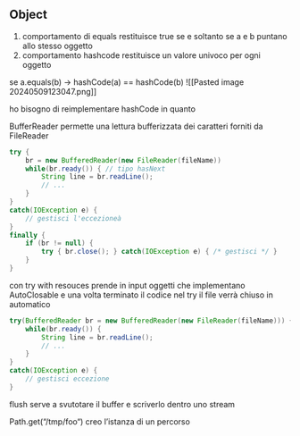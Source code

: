 ## Object
1. comportamento di equals
	restituisce true se e soltanto se a e b puntano allo stesso oggetto
2. comportamento hashcode
	restituisce un valore univoco per ogni oggetto

se a.equals(b) → hashCode(a) == hashCode(b)
![[Pasted image 20240509123047.png]]

ho bisogno di reimplementare hashCode in quanto

BufferReader permette una lettura bufferizzata dei caratteri forniti da FileReader
```java
try {
	br = new BufferedReader(new FileReader(fileName))
	while(br.ready()) { // tipo hasNext
		String line = br.readLine();
		// ...
	}
}
catch(IOException e) {
	// gestisci l'eccezioneà
}
finally {
	if (br != null) {
		try { br.close(); } catch(IOException e) { /* gestisci */ }
	}
}
```

con try with resouces prende in input oggetti che implementano AutoClosable e una volta terminato il codice nel try il file verrà chiuso in automatico
```java
try(BufferedReader br = new BufferedReader(new FileReader(fileName))) {
	while(br.ready()) {
		String line = br.readLine();
		// ...
	}
}
catch(IOException e) {
	// gestisci eccezione
}
```

flush serve a svutotare il buffer e scriverlo dentro uno stream

Path.get(“/tmp/foo“) creo l’istanza di un percorso